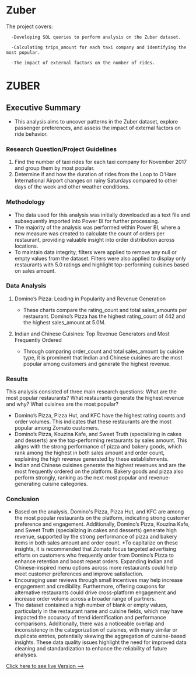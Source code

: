 # Zuber

  The project covers:
    
      -Developing SQL queries to perform analysis on the Zuber dataset.
      
      -Calculating trips_amount for each taxi company and identifying the most popular.
      
      -The impact of external factors on the number of rides.

# ZUBER

## Executive Summary
* This analysis aims to uncover patterns in the Zuber dataset, explore passenger preferences, and assess the impact of external factors on ride behavior.

### Research Question/Project Guidelines

1. Find the number of taxi rides for each taxi company for November 2017 and group them by most popular.
2. Determine if and how the duration of rides from the Loop to O'Hare International Airport changes on rainy Saturdays compared to other days of the week and other weather conditions.

### Methodology
* The data used for this analysis was initially downloaded as a text file and subsequently imported into Power BI for further processing.
* The majority of the analysis was performed within Power BI, where a new measure was created to calculate the count of orders per restaurant, providing valuable insight into order distribution across locations. 
* To maintain data integrity, filters were applied to remove any null or empty values from the dataset. Filters were also applied to display only restaurants with 5.0 ratings and highlight top-performing cuisines based on sales amount.

### Data Analysis
1. Domino’s Pizza: Leading in Popularity and Revenue Generation
    * These charts compare the rating_count and total sales_amounts per restaurant. Domino’s Pizza has the highest rating_count of  442 and the highest sales_amount at 5.0M.
  
2. Indian and Chinese Cuisines: Top Revenue Generators and Most Frequently Ordered
    * Through comparing order_count and total sales_amount by cuisine type, it is prominent that Indian and Chinese cuisines are the most popular among customers and generate the highest revenue.

### Results
This analysis consisted of three main research questions: What are the most popular restaurants? What restaurants generate the highest revenue and why? What cuisines are the most popular?
  * Domino’s Pizza, Pizza Hut, and KFC have the highest rating counts and order volumes. This indicates that these restaurants are the most popular among Zomato customers. 
  * Domino’s Pizza, Kouzina Kafe, and Sweet Truth (specializing in cakes and desserts) are the top-performing restaurants by sales amount. This aligns with the strong performance of pizza and bakery goods, which rank among the highest in both sales amount and order count, explaining the high revenue generated by these establishments.
  * Indian and Chinese cuisines generate the highest revenues and are the most frequently ordered on the platform. Bakery goods and pizza also perform strongly, ranking as the next most popular and revenue-generating cuisine categories.

### Conclusion
* Based on the analysis, Domino's Pizza, Pizza Hut, and KFC are among the most popular restaurants on the platform, indicating strong customer preference and engagement. Additionally, Domino’s Pizza, Kouzina Kafe, and Sweet Truth (specializing in cakes and desserts) generate high revenue, supported by the strong performance of pizza and bakery items in both sales amount and order count.
*To capitalize on these insights, it is recommended that Zomato focus targeted advertising efforts on customers who frequently order from Domino’s Pizza to enhance retention and boost repeat orders. Expanding Indian and Chinese-inspired menu options across more restaurants could help meet customer preferences and improve satisfaction. 
* Encouraging user reviews through small incentives may help increase engagement and credibility. Furthermore, offering coupons for alternative restaurants could drive cross-platform engagement and increase order volume across a broader range of partners.
* The dataset contained a high number of blank or empty values, particularly in the restaurant name and cuisine fields, which may have impacted the accuracy of trend identification and performance comparisons. Additionally, there was a noticeable overlap and inconsistency in the categorization of cuisines, with many similar or duplicate entries, potentially skewing the aggregation of cuisine-based insights. These data quality issues highlight the need for improved data cleaning and standardization to enhance the reliability of future analyses.

[Click here to see live Version --> ](https://tripleten.com/trainer/bi-analyst/lesson/32ddb20e-3ada-4aea-88d7-3ba42f2bd09c/task/d102902d-9759-41d6-8121-d35db6e9b511/)
